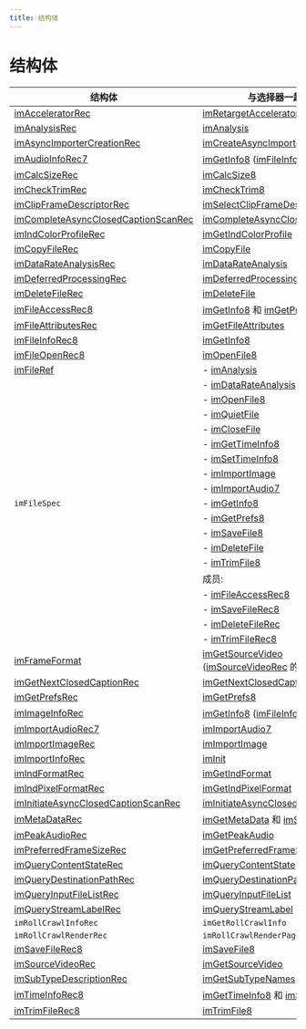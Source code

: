 ```yaml
---
title: 结构体
---
```

# 结构体

|      结构体       |       与选择器一起发送       |
|--------------------------------------------------------------------------------------------------|----------------------------------------------------------------------------------------------------------------------------------------|
| [imAcceleratorRec](../structure-descriptions#imacceleratorrec)    | [imRetargetAccelerator](../selector-descriptions#imretargetaccelerator)       |
| [imAnalysisRec](../structure-descriptions#imanalysisrec)     | [imAnalysis](../selector-descriptions#imanalysis)      |
| [imAsyncImporterCreationRec](../structure-descriptions#imasyncimportercreationrec)       | [imCreateAsyncImporter](../selector-descriptions#imcreateasyncimporter)       |
| [imAudioInfoRec7](../structure-descriptions#imaudioinforec7)       | [imGetInfo8](../selector-descriptions#imgetinfo8) ([imFileInfoRec8](../structure-descriptions#imfileinforec8) 的成员)     |
| [imCalcSizeRec](../structure-descriptions#imcalcsizerec)     | [imCalcSize8](../selector-descriptions#imcalcsize8)   |
| [imCheckTrimRec](../structure-descriptions#imchecktrimrec)   | [imCheckTrim8](../selector-descriptions#imchecktrim8)      |
| [imClipFrameDescriptorRec](../structure-descriptions#imclipframedescriptorrec)      | [imSelectClipFrameDescriptor](../selector-descriptions#imselectclipframedescriptor)   |
| [imCompleteAsyncClosedCaptionScanRec](../structure-descriptions#imcompleteasyncclosedcaptionscanrec) | [imCompleteAsyncClosedCaptionScan](../selector-descriptions#imcompleteasyncclosedcaptionscan)        |
| [imIndColorProfileRec](../structure-descriptions#imindcolorprofilerec)    | [imGetIndColorProfile](../selector-descriptions#imgetindcolorprofile)         |
| [imCopyFileRec](../structure-descriptions#imcopyfilerec)     | [imCopyFile](../selector-descriptions#imcopyfile)      |
| [imDataRateAnalysisRec](../structure-descriptions#imdatarateanalysisrec)        | [imDataRateAnalysis](../selector-descriptions#imdatarateanalysis)         |
| [imDeferredProcessingRec](../structure-descriptions#imdeferredprocessingrec)    | [imDeferredProcessing](../selector-descriptions#imdeferredprocessing)         |
| [imDeleteFileRec](../structure-descriptions#imdeletefilerec)       | [imDeleteFile](../selector-descriptions#imdeletefile)      |
| [imFileAccessRec8](../structure-descriptions#imfileaccessrec8)    | [imGetInfo8](../selector-descriptions#imgetinfo8) 和 [imGetPrefs8](../selector-descriptions#imgetprefs8)    |
| [imFileAttributesRec](../structure-descriptions#imfileattributesrec)        | [imGetFileAttributes](../selector-descriptions#imgetfileattributes)      |
| [imFileInfoRec8](../structure-descriptions#imfileinforec8)   | [imGetInfo8](../selector-descriptions#imgetinfo8)      |
| [imFileOpenRec8](../structure-descriptions#imfileopenrec8)   | [imOpenFile8](../selector-descriptions#imopenfile8)   |
| [imFileRef](../structure-descriptions#imfileref)     | - [imAnalysis](../selector-descriptions#imanalysis)   |
|    | - [imDataRateAnalysis](../selector-descriptions#imdatarateanalysis)      |
|    | - [imOpenFile8](../selector-descriptions#imopenfile8)      |
|    | - [imQuietFile](../selector-descriptions#imquietfile)      |
|    | - [imCloseFile](../selector-descriptions#imclosefile)      |
|    | - [imGetTimeInfo8](../selector-descriptions#imgettimeinfo8)   |
|    | - [imSetTimeInfo8](../selector-descriptions#imsettimeinfo8)   |
|    | - [imImportImage](../selector-descriptions#imimportimage)        |
|    | - [imImportAudio7](../selector-descriptions#imimportaudio7)   |
| `imFileSpec`    | - [imGetInfo8](../selector-descriptions#imgetinfo8)   |
|    | - [imGetPrefs8](../selector-descriptions#imgetprefs8)      |
|    | - [imSaveFile8](../selector-descriptions#imsavefile8)      |
|    | - [imDeleteFile](../selector-descriptions#imdeletefile)   |
|    | - [imTrimFile8](../selector-descriptions#imtrimfile8)      |
|    | 成员:   |
|    | - [imFileAccessRec8](../structure-descriptions#imfileaccessrec8)   |
|    | - [imSaveFileRec8](../structure-descriptions#imsavefilerec8)         |
|    | - [imDeleteFileRec](../structure-descriptions#imdeletefilerec)       |
|    | - [imTrimFileRec8](../structure-descriptions#imtrimfilerec8)         |
| [imFrameFormat](../structure-descriptions#imframeformat)     | [imGetSourceVideo](../selector-descriptions#imgetsourcevideo) ([imSourceVideoRec](../structure-descriptions#imsourcevideorec) 的成员)  |
| [imGetNextClosedCaptionRec](../structure-descriptions#imgetnextclosedcaptionrec)    | [imGetNextClosedCaption](../selector-descriptions#imgetnextclosedcaption)         |
| [imGetPrefsRec](../structure-descriptions#imgetprefsrec)     | [imGetPrefs8](../selector-descriptions#imgetprefs8)   |
| [imImageInfoRec](../structure-descriptions#imimageinforec)   | [imGetInfo8](../selector-descriptions#imgetinfo8) ([imFileInfoRec8](../structure-descriptions#imfileinforec8) 的成员)     |
| [imImportAudioRec7](../structure-descriptions#imimportaudiorec7)       | [imImportAudio7](../selector-descriptions#imimportaudio7)        |
| [imImportImageRec](../structure-descriptions#imimportimagerec)    | [imImportImage](../selector-descriptions#imimportimage)   |
| [imImportInfoRec](../structure-descriptions#imimportinforec)       | [imInit](../selector-descriptions#iminit)    |
| [imIndFormatRec](../structure-descriptions#imindformatrec)   | [imGetIndFormat](../selector-descriptions#imgetindformat)        |
| [imIndPixelFormatRec](../structure-descriptions#imindpixelformatrec)        | [imGetIndPixelFormat](../selector-descriptions#imgetindpixelformat)      |
| [imInitiateAsyncClosedCaptionScanRec](../structure-descriptions#iminitiateasyncclosedcaptionscanrec) | [imInitiateAsyncClosedCaptionScan](../selector-descriptions#iminitiateasyncclosedcaptionscan)        |
| [imMetaDataRec](../structure-descriptions#immetadatarec)     | [imGetMetaData](../selector-descriptions#imgetmetadata) 和 [imSetMetaData](../selector-descriptions#imsetmetadata)    |
| [imPeakAudioRec](../structure-descriptions#impeakaudiorec)   | [imGetPeakAudio](../selector-descriptions#imgetpeakaudio)        |
| [imPreferredFrameSizeRec](../structure-descriptions#impreferredframesizerec)    | [imGetPreferredFrameSize](../selector-descriptions#imgetpreferredframesize)       |
| [imQueryContentStateRec](../structure-descriptions#imquerycontentstaterec)      | [imQueryContentState](../selector-descriptions#imquerycontentstate)      |
| [imQueryDestinationPathRec](../structure-descriptions#imquerydestinationpathrec)    | [imQueryDestinationPath](../selector-descriptions#imquerydestinationpath)         |
| [imQueryInputFileListRec](../structure-descriptions#imqueryinputfilelistrec)    | [imQueryInputFileList](../selector-descriptions#imqueryinputfilelist)         |
| [imQueryStreamLabelRec](../structure-descriptions#imquerystreamlabelrec)        | [imQueryStreamLabel](../selector-descriptions#imquerystreamlabel)         |
| `imRollCrawlInfoRec`       | `imGetRollCrawlInfo`         |
| `imRollCrawlRenderRec`         | `imRollCrawlRenderPage`      |
| [imSaveFileRec8](../structure-descriptions#imsavefilerec8)   | [imSaveFile8](../selector-descriptions#imsavefile8)   |
| [imSourceVideoRec](../structure-descriptions#imsourcevideorec)    | [imGetSourceVideo](../selector-descriptions#imgetsourcevideo)        |
| [imSubTypeDescriptionRec](../structure-descriptions#imsubtypedescriptionrec)    | [imGetSubTypeNames](../selector-descriptions#imgetsubtypenames)      |
| [imTimeInfoRec8](../structure-descriptions#imtimeinforec8)   | [imGetTimeInfo8](../selector-descriptions#imgettimeinfo8) 和 [imSetTimeInfo8](../selector-descriptions#imsettimeinfo8)    |
| [imTrimFileRec8](../structure-descriptions#imtrimfilerec8)   | [imTrimFile8](../selector-descriptions#imtrimfile8)   |
